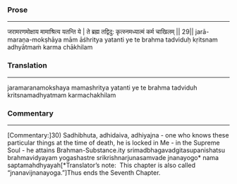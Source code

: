 ### Prose 
 --- 
जरामरणमोक्षाय मामाश्रित्य यतन्ति ये |
ते ब्रह्म तद्विदु: कृत्स्नमध्यात्मं कर्म चाखिलम् || 29||
jarā-maraṇa-mokṣhāya mām āśhritya yatanti ye
te brahma tadviduḥ kṛitsnam adhyātmaṁ karma chākhilam

### Translation 
 --- 
jaramaranamokshaya mamashritya yatanti ye te brahma tadviduh kritsnamadhyatmam karmachakhilam

### Commentary 
 --- 
[Commentary:]30) Sadhibhuta, adhidaiva, adhiyajna - one who knows these particular things at the time of death, he is locked in Me - in the Supreme Soul - he attains Brahman-Substance.ity srimadbhagavadgitasupanishatsu brahmavidyayam yogashastre srikrishnarjunasamvade jnanayogo* nama saptamahdhyayah[*Translator’s note:  This chapter is also called “jnanavijnanayoga.”]Thus ends the Seventh Chapter.